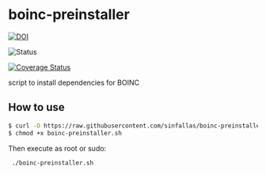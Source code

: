boinc-preinstaller
==================



[![DOI](https://zenodo.org/badge/4102/sinfallas/boinc-preinstaller.svg)](https://zenodo.org/badge/latestdoi/4102/sinfallas/boinc-preinstaller)

![Status](https://travis-ci.org/sinfallas/boinc-preinstaller.svg) 

[![Coverage Status](https://coveralls.io/repos/sinfallas/boinc-preinstaller/badge.svg?branch=master&service=github)](https://coveralls.io/github/sinfallas/boinc-preinstaller?branch=master)

script to install dependencies for BOINC

## How to use

```bash
$ curl -O https://raw.githubusercontent.com/sinfallas/boinc-preinstaller/master/boinc-preinstaller.sh
$ chmod +x boinc-preinstaller.sh
```
Then execute as root or sudo:

```bash
 ./boinc-preinstaller.sh
```
